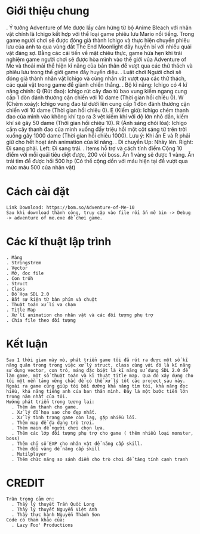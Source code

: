 # Giới thiệu chung
. Ý tưởng
  Adventure of Me được lấy cảm hứng từ bộ Anime Bleach với nhân vật chính là Ichigo kết hợp với thể loại game phiêu lưu Mario nổi tiếng. Trong game người chơi sẽ được đóng giả thành Ichigo và thực hiện chuyến phiêu lưu của anh ta qua vùng đất The End Moonlight đầy huyền bí với nhiều quái vật đáng sợ.
  Bằng các cải tiến về mặt chiêu thực, game hứa hẹn khi trải nghiệm game người chơi sẽ được hòa mình vào thế giới vủa Adventure of Me và thoải mái thể hiện kĩ năng của bản thân để vượt qua các thử thách và phiêu lưu trong thế giới game đầy huyền diệu.
. Luật chơi
  Người chơi sẽ đóng giả thành nhân vật Ichigo và cùng nhân vât vượt qua các thử thách, các quái vật trong game để giành chiến thắng.
. Bộ kĩ năng: 
  Ichigo có 4 kĩ năng chính:
    Q (Rút đao): Ichigo rút cây đao từ bao vung kiếm ngang cung cấp 1 đòn đánh thường cận chiến với 10 dame (Thời gian hồi chiêu 0).
    W (Chém xoáy): Ichigo vung đao từ dưới lên cung cấp 1 đòn đánh thường cận chiến với 10 dame (Thời gian hồi chiêu 0).
    E (Kiếm gió): Ichigo chém thanh đao của mình vào không khí tạo ra 3 vệt kiếm khí với độ lớn nhỏ dần, kiếm khí sẽ gây 50 dame (Thời gian hồi chiêu 10).
    R (Ánh sáng chói lóa): Ichigo cắm cây thanh đao của mình xuống đấy triệu hồi một cột sáng từ trên trời xuống gây 1000 dame (Thời gian hồi chiêu 1000).
    Lưu ý: Khi ấn E và R phải giữ cho hết hoạt ảnh animation của kĩ năng.
 . Di chuyển
    Up: Nhảy lên.
    Right: Đi sang phải.
    Left: Đi sang trái.
 . Items hỗ trợ và cách tính điểm
    Cộng 10 điểm với mỗi quái tiêu diệt được, 200 vói boss.
    Ăn 1 vàng sẽ được 1 vàng.
    Ăn trái tim để được hồi 500 hp (Có thể cộng dồn với máu hiện tại để vượt qua mức máu 500 của nhân vật)
 # Cách cài đặt
    Link Download: https://bom.so/Adventure-of-Me-10
    Sau khi download thành công, truy cập vào file rồi ấn mở bin -> Debug -> adventure of me.exe để chơi game.
 # Các kĩ thuật lập trình
    . Mảng
    . Stringstrem
    . Vector
    . Mở, đoc file
    . Con trỏh
    . Struct
    . Class
    . Đồ Họa SDL 2.0
    . Bắt sự kiện từ bàn phím và chuột
    . Thuật toán xử lí va chạm
    . Title Map
    . Xử lí animation cho nhân vật và các đối tượng phụ trợ
    . Chia file theo đối tượng
 # Kết luận
    Sau 1 thời gian mày mò, phát triển game tôi đã rút ra được một số kĩ năng quân trong trong việc xử lý struct, class cùng với đó là kĩ năng sử dụng vector, con trỏ, mảng đặc biệt là kĩ năng sử dụng SDL 2.0 để làm game, một số thuật toán và kĩ thuật title map. Qua đó xây dựng cho tôi một nền tảng vững chắc để có thể xử lý tốt các project sau này. Ngoài ra game cũng giúp tôi bồi dưỡng khả năng tìm tòi, khả năng đọc hiểu, khả năng tiếng anh của ban thân mình. Đây là một bước tiến lớn trong năm nhất của tôi.
    Hướng phát triển trong tương lai:
      . Thêm âm thanh cho game.
      . Xử lý đồ họa sao cho đẹp nhất.
      . Xử lý tình trạng game còn lag, gặp nhiều lỗi.
      . Thêm map để đa dạng trò trơi.
      . Thêm main để người chơi chọn lựa.
      . Thêm các lớp đối tượng phụ trợ cho game ( thêm nhiều loại monster, boss)
      . Thêm chỉ số EXP cho nhân vật để năng cấp skill.
      . Thêm đổi vàng để nâng cấp skill
      . Mutilplayer
      . Thêm chức năng so sánh điểm cho trò chơi để tăng tính cạnh tranh
 # CREDIT
    Trân trọng cảm ơn:
      . Thầy lý thuyết Trần Quốc Long
      . Thầy lý thuyết Nguyễn Việt Anh
      . Thầy thực hành Nguyễn Thành Sơn
    Code có tham khảo của: 
      . Lazy Foo' Productions
    
   

